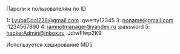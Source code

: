 Пароли к пользователям по ID

1: LyubaCool228@gmail.com	:qwerty12345
3: noname@gmail.com			:1234567890
4: iamnotmanager@yandex.ru	:password
5: hackerAdmin@inbox.ru		:JdiwFlwp2K9

Используется хэширование MD5